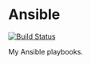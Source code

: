 # Ansible

[![Build Status][travis]](https://travis-ci.org/sestrella/ansible)

My Ansible playbooks.

[travis]: https://travis-ci.org/sestrella/ansible.svg?branch=master
